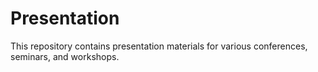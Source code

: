 # Presentation
This repository contains presentation materials for various conferences, seminars, and workshops.
